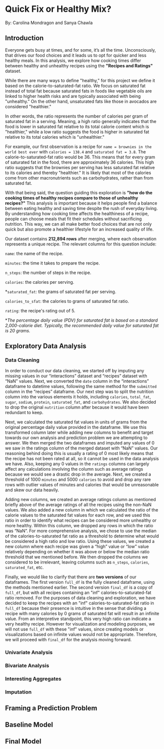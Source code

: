 # Quick Fix or Healthy Mix?
By: Carolina Mondragon and Sanya Chawla
## Introduction
Everyone gets busy at times, and for some, it’s all the time. Unconsciously, that drives our food choices and it leads us to opt for quicker and less healthy meals. In this analysis, we explore how cooking times differ between healthy and unhealthy recipes using the **"Recipes and Ratings"** dataset.

While there are many ways to define "healthy," for this project we define it based on the calorie-to-saturated-fat ratio. We focus on saturated fat instead of total fat because saturated fats in foods like vegetable oils are linked to higher health risks and are typically associated with being "unhealthy." On the other hand, unsaturated fats like those in avocados are considered "healthier."

In other words, the ratio represents the number of calories per gram of saturated fat in a serving. Meaning, a high ratio generally indicates that the food is lower in saturated fat relative to its total calorie content which is "healthier," while a low ratio suggests the food is higher in saturated fat relative to its total calories which is "unhealthier."

For example, our first observation is a recipe for `name = brownies in the world best ever` with `calories = 138.4` and `saturated fat = 3.8`. The calorie-to-saturated-fat ratio would be 36. This means that for every gram of saturated fat in the food, there are approximately 36 calories. This high ratio suggests that the brownies per serving has less saturated fat relative to its calories and thereby "healthier." It is likely that most of the calories come from other macronutrients such as carbohydrates, rather than from saturated fat.

With that being said, the question guiding this exploration is **"how do the cooking times of healthy recipes compare to those of unhealthy recipes?"** This analysis is important because it helps people find a balance between eating healthy and saving time despite the rush of everyday living. By understanding how cooking time affects the healthiness of a recipe, people can choose meals that fit their schedules without sacrificing nutrition. This way, we can all make better food choices that are not only quick but also promote a healthier lifestyle for an increased quality of life.

Our dataset contains **212,894 rows** after merging, where each observation represents a unique recipe. The relevant columns for this question include:

`name`: the name of the recipe.

`minutes`: the time it takes to prepare the recipe.

`n_steps`: the number of steps in the recipe.

`calories`: the calories per serving.

*`saturated_fat`: the grams of saturated fat per serving.

`calories_to_sfat`: the calories to grams of saturated fat ratio.

`rating`: the recipe's rating out of 5.

**The percentage daily value (PDV) for saturated fat is based on a standard 2,000-calorie diet. Typically, the recommended daily value for saturated fat is 20 grams.*

## Exploratory Data Analysis
### Data Cleaning

In order to conduct our data cleaning, we started off by imputing any missing values in our “interactions” dataset and “recipes” dataset with “NaN” values. Next, we converted the `date` column in the “interactions” dataframe to datetime values, following the same method for the `submitted` column in the “recipes” dataframe. Our next step was to split the nutrition column into the various elements it holds, including `calories`, `total_fat`, `sugar`, `sodium`, `protein`, `saturated_fat`, and `carbohydrates`. We also decided to drop the original `nutrition` column after because it would have been redundant to keep. 

Next, we calculated the saturated fat values in units of grams from the original percentage daily value provided in the dataframe. We use this transformed column later while adding new columns to benefit and target towards our own analysis and prediction problem we are attempting to answer. We then merged the two dataframes and imputed any values of 0 we saw in the ratings column of the merged dataset with “NaN” values. Our reasoning behind doing this is usually a rating of 0 most likely means that the recipe has not been rated at all, so it cannot be used in the data analysis we have. Also, keeping any 0 values in the `ratings` columns can largely affect any calculations involving the column such as average ratings because we would see a drastic drop in the average. Next, we created a threshold of 1000 `minutes` and 5000 `calories` to avoid and drop any rare rows with outlier values of minutes and calories that would be unreasonable and skew our data heavily. 

Adding new columns, we created an average ratings column as mentioned briefly above of the average ratings of all the recipes using the non-NaN values. We also added a new column in which we calculated the ratio of the calorie values to the saturated fat values for each row, and we used this ratio in order to identify what recipes can be considered more unhealthy or more healthy. Within this column, we dropped any rows in which the ratio was “NaN”. For more comprehensive analysis, we chose to use the median of the calories-to-saturated fat ratio as a threshold to determine what would be considered a high ratio and low ratio. Using these values, we created a new column where each recipe was given a “high” value or “low” value relatively depending on whether it was above or below the median ratio threshold that we mentioned before. We then dropped the columns we considered to be irrelevant, leaving columns such as `n_steps`, `calories`, `saturated_fat`, etc. 

Finally, we would like to clarify that there are **two versions** of our dataframes. The first version `full_df` is the fully cleaned dataframe, using the methods mentioned earlier. The second version `final_df` is a copy of `full_df`, but with all recipes containing an "inf" calories-to-saturated-fat ratio removed. For the purposes of data cleaning and exploration, we have decided to keep the recipes with an "inf" calories-to-saturated-fat ratio in `full_df` because their presence is intuitive in the sense that dividing a recipe with many calories by 0 grams of saturated fat will result in an infinite value. From an interpretive standpoint, this very high ratio can indicate a very healthy recipe. However for visualization and modeling purposes, we will not use `full_df` with these "inf" values, since creating models or visualizations based on infinite values would not be appropriate. Therefore, we will proceed with `final_df` for the analysis moving forward.

### Univariate Analysis
### Bivariate Analysis
### Interesting Aggregates
### Imputation
## Framing a Prediction Problem
## Baseline Model
## Final Model